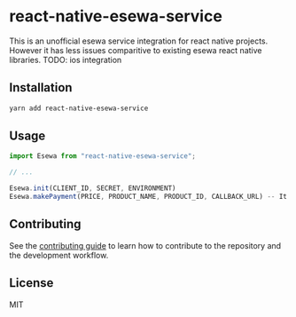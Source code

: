 # react-native-esewa-service

This is an unofficial esewa service integration for react native projects. However it has less issues comparitive to existing esewa react native libraries.
TODO: ios integration

## Installation

```sh
yarn add react-native-esewa-service
```

## Usage

```js
import Esewa from "react-native-esewa-service";

// ...

Esewa.init(CLIENT_ID, SECRET, ENVIRONMENT)
Esewa.makePayment(PRICE, PRODUCT_NAME, PRODUCT_ID, CALLBACK_URL) -- It returns a promise

```

## Contributing

See the [contributing guide](CONTRIBUTING.md) to learn how to contribute to the repository and the development workflow.

## License

MIT
